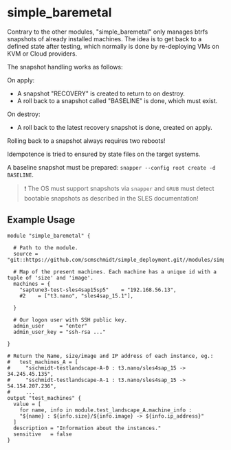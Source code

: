 # simple_baremetal

Contrary to the other modules, "simple_baremetal" only manages btrfs snapshots of already installed machines.
The idea is to get back to a defined state after testing, which normally is done by re-deploying VMs on KVM or Cloud providers.

The snapshot handling works as follows:

On apply:
  - A snapshot "RECOVERY" is created to return to on destroy.
  - A roll back to a snapshot called "BASELINE" is done, which must exist.
 
On destroy:
  - A roll back to the latest recovery snapshot is done, created on apply.

Rolling back to a snapshot always requires two reboots!

Idempotence is tried to ensured by state files on the target systems.

A baseline snapshot must be prepared: `snapper --config root create -d BASELINE`. 

> :exclamation: The OS must support snapshots via `snapper` and `GRUB` must detect bootable snapshots as described in the SLES documentation! 


## Example Usage

```
module "simple_baremetal" {

  # Path to the module.
  source = "git::https://github.com/scmschmidt/simple_deployment.git//modules/simple_baremetal"
  
  # Map of the present machines. Each machine has a unique id with a tuple of 'size' and 'image'.
  machines = {
    "saptune3-test-sles4sap15sp5"    = "192.168.56.13",
    #2    = ["t3.nano", "sles4sap_15.1"],
    
  }

  # Our logon user with SSH public key.
  admin_user     = "enter"
  admin_user_key = "ssh-rsa ..." 

}

# Return the Name, size/image and IP address of each instance, eg.:
#   test_machines_A = [
#     "sschmidt-testlandscape-A-0 : t3.nano/sles4sap_15 -> 34.245.45.135",
#     "sschmidt-testlandscape-A-1 : t3.nano/sles4sap_15 -> 54.154.207.236",
#     ...
output "test_machines" {
  value = [
    for name, info in module.test_landscape_A.machine_info :
    "${name} : ${info.size}/${info.image} -> ${info.ip_address}"
  ]
  description = "Information about the instances."
  sensitive   = false
}
```